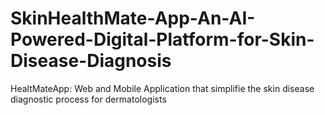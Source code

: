 # SkinHealthMate-App-An-AI-Powered-Digital-Platform-for-Skin-Disease-Diagnosis
HealtMateApp: Web and Mobile Application that simplifie the skin disease diagnostic process for dermatologists
